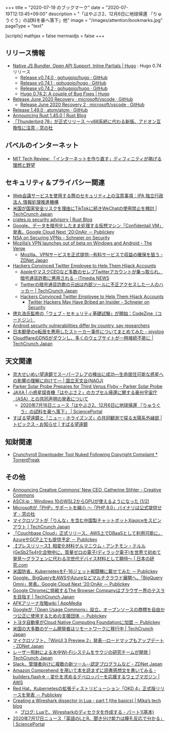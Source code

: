 +++
title = "2020-07-19 のブックマーク"
date =  "2020-07-19T12:13:45+09:00"
description = "「はやぶさ2、12月6日に地球帰還 『りゅうぐう』の試料を豪へ落下」他"
image = "/images/attention/bookmarks.jpg"
pageType = "text"

[scripts]
  mathjax = false
  mermaidjs = false
+++

## リリース情報

- [Native JS Bundler, Open API Support, Inline Partials | Hugo](https://gohugo.io/news/0.74.0-relnotes/) : Hugo 0.74 リリース
    - [Release v0.74.0 · gohugoio/hugo · GitHub](https://github.com/gohugoio/hugo/releases/tag/v0.74.0)
    - [Release v0.74.1 · gohugoio/hugo · GitHub](https://github.com/gohugoio/hugo/releases/tag/v0.74.1)
    - [Release v0.74.2 · gohugoio/hugo · GitHub](https://github.com/gohugoio/hugo/releases/tag/v0.74.2)
    - [Hugo 0.74.2: A couple of Bug Fixes | Hugo](https://gohugo.io/news/0.74.2-relnotes/)
- [Release June 2020 Recovery · microsoft/vscode · GitHub](https://github.com/microsoft/vscode/releases/tag/1.47.1)
    - [Release June 2020 Recovery 2 · microsoft/vscode · GitHub](https://github.com/microsoft/vscode/releases/tag/1.47.2)
- [Release 1.49.0 · atom/atom · GitHub](https://github.com/atom/atom/releases/tag/v1.49.0)
- [Announcing Rust 1.45.0 | Rust Blog](https://blog.rust-lang.org/2020/07/16/Rust-1.45.0.html)
- [「Thunderbird 78」が正式リリース ～v68系統に代わる新版、アドオン互換性に注意 - 窓の杜](https://forest.watch.impress.co.jp/docs/news/1266130.html)

## バベルのインターネット

- [MIT Tech Review: 「インターネットを作り直す」ディフィニティが掲げる理想と野望](https://www.technologyreview.jp/s/211152/a-plan-to-redesign-the-internet-could-make-apps-that-no-one-controls/)

## セキュリティ＆プライバシー関連

- [Web会議サービスを使用する際のセキュリティ上の注意事項：IPA 独立行政法人 情報処理推進機構](https://www.ipa.go.jp/security/announce/webmeeting.html)
- [米国が国家安全リスクを理由にTikTokに続きWeChatの使用禁止を検討  |  TechCrunch Japan](https://jp.techcrunch.com/2020/07/14/2020-07-13-wechat-backlash-us/)
- [crates.io security advisory | Rust Blog](https://blog.rust-lang.org/2020/07/14/crates-io-security-advisory.html)
- [Google、データを暗号化したまま処理する仮想マシン「Confidentail VM」発表。Google Cloud Next '20:OnAir － Publickey](https://www.publickey1.jp/blog/20/googleconfidentail_vmgoogle_cloud_next_20onair.html)
- [NSA on Securing VPNs - Schneier on Security](https://www.schneier.com/blog/archives/2020/07/nsa_on_securing.html)
- [Mozilla’s VPN launches out of beta on Windows and Android - The Verge](https://www.theverge.com/platform/amp/2020/7/15/21325316/mozilla-vpn-android-windows-launch-firefox-private-network-price)
    - [Mozilla、VPNサービスを正式提供--有料サービスで収益の確保を狙う - ZDNet Japan](https://japan.zdnet.com/article/35156866/)
- [Hackers Convinced Twitter Employee to Help Them Hijack Accounts](https://www.vice.com/en_us/article/jgxd3d/twitter-insider-access-panel-account-hacks-biden-uber-bezos)
    - [AppleやマスクCEOなど多数のセレブTwitterアカウントが乗っ取られ、暗号通貨詐欺に悪用される - ITmedia NEWS](https://www.itmedia.co.jp/news/articles/2007/16/news054.html)
    - [Twitterの暗号通貨詐欺の元凶は内部ツールに不正アクセスした一人のハッカー  |  TechCrunch Japan](https://jp.techcrunch.com/2020/07/16/2020-07-15-twitter-hacker-admin-scam/)
    - [Hackers Convinced Twitter Employee to Help Them Hijack Accounts](https://www.vice.com/en_us/article/jgxd3d/twitter-insider-access-panel-account-hacks-biden-uber-bezos)
        - [Twitter Hackers May Have Bribed an Insider - Schneier on Security](https://www.schneier.com/blog/archives/2020/07/twitter_hackers.html)
- [徳丸浩氏監修の「ウェブ・セキュリティ基礎試験」が開始：CodeZine（コードジン）](https://codezine.jp/article/detail/12586)
- [Android security vulnerabilities differ by country, say researchers](https://www.computerweekly.com/news/252483638/Android-security-vulnerabilities-differ-by-country-say-researchers)
- [日本郵便のe転居を悪用したストーカー事件についてまとめてみた - piyolog](https://piyolog.hatenadiary.jp/entry/2020/07/17/174628)
- [CloudflareのDNSがダウンし、多くのウェブサイトが一時接続不能に  |  TechCrunch Japan](https://jp.techcrunch.com/2020/07/18/2020-07-17-cloudflare-dns-goes-down-taking-a-large-piece-of-the-internet-with-it/)

## 天文関連

- [京大せいめい望遠鏡でスーパーフレアの検出に成功―生命居住可能な惑星への影響の理解に向けて― | 国立天文台(NAOJ)](https://www.nao.ac.jp/news/science/2020/20200710-okayama.html)
- [Parker Solar Probe Prepares for Third Venus Flyby – Parker Solar Probe](https://blogs.nasa.gov/parkersolarprobe/2020/07/10/parker-solar-probe-prepares-for-third-venus-flyby/)
- [JAXA | 小惑星探査機「はやぶさ２」のカプセル帰還に関する豪州宇宙庁（ASA）との共同声明の発表について](https://www.jaxa.jp/press/2020/07/20200714-1_j.html)
    - [2020年7月16日ニュース「はやぶさ2、12月6日に地球帰還 『りゅうぐう』の試料を豪へ落下」 | SciencePortal](https://scienceportal.jst.go.jp/news/newsflash_review/newsflash/2020/07/20200716_01.html)
- [すばる望遠鏡と「ニュー・ホライズンズ」の共同観測で探る太陽系外縁部 | トピックス・お知らせ | すばる望遠鏡](https://subarutelescope.org/jp/news/topics/2020/07/14/2872.html)

## 知財関連

- [Crunchyroll Downloader Tool Nuked Following Copyright Complaint * TorrentFreak](https://torrentfreak.com/crunchyroll-downloader-tool-nuked-following-copyright-complaint-200717/)

## その他

- [Announcing Creative Commons’ New CEO,  Catherine Stihler - Creative Commons](https://creativecommons.org/2020/07/09/announcing-creative-commons-new-ceo-catherine-stihler/)
- [ASCII.jp：Windows 10のWSL2からGPUが使えるようになった (1/2)](https://ascii.jp/elem/000/004/019/4019541/)
- [Microsoftが「PHP」サポートを縮小 ～「PHP 8.0」バイナリは公式提供せず - 窓の杜](https://forest.watch.impress.co.jp/docs/news/1264900.html)
- [マイクロソフトが「りんな」を含む中国製チャットボットXiaoiceをスピンアウト  |  TechCrunch Japan](https://jp.techcrunch.com/2020/07/13/2020-07-12-microsoft-spins-out-5-year-old-chinese-chatbot-xiaoice/)
- [「Couchbase Cloud」正式リリース、AWS上でDBaaSとして利用可能に。AzureやGCP上でも提供予定 － Publickey](https://www.publickey1.jp/blog/20/couchbase_cloudawsdbaasazuregcp.html)
- [【プレスリリース】相変化材料ゲルマニウム・アンチモン・テルル(GeSb2Te4)化合物中に、質量ゼロの電子(ディラック電子)を世界で初めて発見～グラフェンに代わる次世代デバイス材料として期待～ | 日本の研究.com](https://research-er.jp/articles/view/90288)
- [米国防省、KubernetesをF-16ジェット戦闘機に載せてみた － Publickey](https://www.publickey1.jp/blog/20/kubernetesf-16.html)
- [Google、BigQueryをAWSやAzureなどマルチクラウド展開へ、「BigQuery Omni」発表。Google Cloud Next '20:OnAir － Publickey](https://www.publickey1.jp/blog/20/googlebigqueryawsazurebigquery_omnigoogle_cloud_next_20onair.html)
- [Google Chromeに挑戦するThe Browser Companyはブラウザー界のテスラを目指す  |  TechCrunch Japan](https://jp.techcrunch.com/2020/07/15/2020-07-14-chrome-competitor-the-browser-company-quietly-raises-5m/)
- [AFKアリーナ攻略wiki | AppMedia](https://appmedia.jp/afk-arena)
- [Googleが「Open Usage Commons」設立。オープンソースの商標を自由かつ公正に使用するための支援団体 － Publickey](https://www.publickey1.jp/blog/20/googleopen_usage_commons.html)
- [トヨタ自動車がCloud Native Computing Foundationに加盟 － Publickey](https://www.publickey1.jp/blog/20/cloud_native_computing_foundation.html)
- [米国の大多数のゲーム開発者はリモートワークに移行中  |  TechCrunch Japan](https://jp.techcrunch.com/2020/07/17/2020-07-16-game-developer-poll-suggests-longer-hours-and-less-productivity-as-the-industry-adapts-to-remote-work/)
- [マイクロソフト、「WinUI 3 Preview 2」発表--ロードマップもアップデート - ZDNet Japan](https://japan.zdnet.com/article/35156929/)
- [レーザー照射による水中Wi-Fiシステムをサウジの研究チームが開発  |  TechCrunch Japan](https://jp.techcrunch.com/2020/07/17/2020-07-15-researchers-develop-laser-based-underwater-wifi-system-for-sub-sea-data-networks/)
- [Slack、管理者向けに複数の新ツール--認定プログラムなど - ZDNet Japan](https://japan.zdnet.com/article/35156910/)
- [Amazon Comprehend を用いて本を読まずに読書感想文を書いてみる - builders.flash☆ - 変化を求めるデベロッパーを応援するウェブマガジン | AWS](https://aws.amazon.com/jp/builders-flash/202007/comprehend-reading-impressions/)
- [Red Hat、Kubernetesの拡張ディストリビューション「OKD 4」正式版リリースを発表 － Publickey](https://www.publickey1.jp/blog/20/red_hatkubernetesokd_4.html)
- [Creating a Wireshark dissector in Lua - part 1 (the basics) | Mika’s tech blog](https://mika-s.github.io/wireshark/lua/dissector/2017/11/04/creating-a-wireshark-dissector-in-lua-1.html)
    - [ブログ: Luaで、Wiresharkのディセクタを作成する - パート1(基本)](https://okuranagaimo.blogspot.com/2020/07/luawireshark-1.html)
- [2020年7月17日ニュース「英語のLとR、聞き分け能力は瞳孔反応で分かる」 | SciencePortal](https://scienceportal.jst.go.jp/news/newsflash_review/newsflash/2020/07/20200717_01.html)
